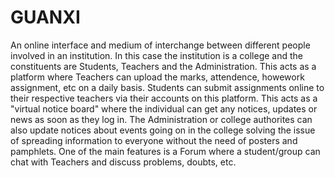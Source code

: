# GUANXI
An online interface and medium of interchange between different people involved in an institution. In this case the institution 
is a college and the constituents are Students, Teachers and the Administration. This acts as a platform where Teachers can 
upload the marks, attendence, howework assignment, etc on a daily basis. Students can submit assignments online to their 
respective teachers via their accounts on this platform. This acts as a "virtual notice board" where the individual can 
get any notices, updates or news as soon as they log in. The Administration or college authorites can also update notices 
about events going on in the college solving the issue of spreading information to everyone without the need of posters 
and pamphlets. One of the main features is a Forum where a student/group can chat with Teachers and discuss problems, 
doubts, etc.
